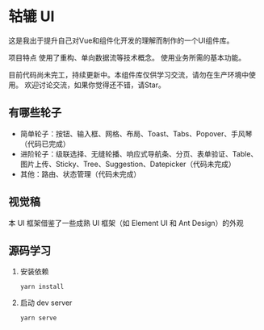 # 轱辘 UI

这是我出于提升自己对Vue和组件化开发的理解而制作的一个UI组件库。

项目特点 使用了重构、单向数据流等技术概念。 使用业务所需的基本功能。

目前代码尚未完工，持续更新中。本组件库仅供学习交流，请勿在生产环境中使用。 欢迎讨论交流，如果你觉得还不错，请Star。


## 有哪些轮子

* 简单轮子：按钮、输入框、网格、布局、Toast、Tabs、Popover、手风琴（代码已完成）
* 进阶轮子：级联选择、无缝轮播、响应式导航条、分页、表单验证、Table、图片上传、Sticky、Tree、Suggestion、Datepicker（代码未完成）
* 其他：路由、状态管理（代码未完成）


## 视觉稿

本 UI 框架借鉴了一些成熟 UI 框架（如 Element UI 和 Ant Design）的外观

## 源码学习

1. 安装依赖
    ```
    yarn install
    ```

2. 启动 dev server
    ```
    yarn serve
    ```


